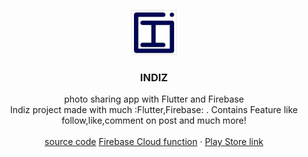 <p align="center">
      <a href="https://flutter.io/">
        <img src="documentation/logo.png" alt="Logo" width=72 height=72>
      </a>
    
  <h3 align="center">INDIZ</h3>

  <p align="center">
    photo sharing app with Flutter and Firebase
    <br>
    Indiz project made with much  :Flutter,Firebase: . Contains Feature like follow,like,comment on post and much more!
    <br>

<br>
<a href="https://github.com/jeen0404/indizapp">source code</a>
<a href="https://github.com/jeen0404/indiz-cloud-fun">Firebase Cloud function</a>
·
<a href="https://play.google.com/store/apps/details?id=xyz.indiz.flutter_app">Play Store link</a>
 </p>
 </p>